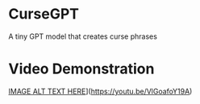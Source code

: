 # CurseGPT
A tiny GPT model that creates curse phrases

# Video Demonstration
[IMAGE ALT TEXT HERE](https://img.youtube.com/vi/VlGoafoY19A/0.jpg)](https://youtu.be/VlGoafoY19A)
